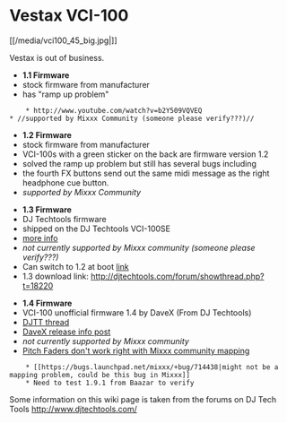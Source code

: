 # Vestax VCI-100

[[/media/vci100_45_big.jpg|]]

Vestax is out of business.

  - **1.1 Firmware**
  - stock firmware from manufacturer
  - has "ramp up problem"

<!-- end list -->

``` 
    * http://www.youtube.com/watch?v=b2Y509VQVEQ
* //supported by Mixxx Community (someone please verify???)//
```

  - **1.2 Firmware**
  - stock firmware from manufacturer
  - VCI-100s with a green sticker on the back are firmware version 1.2
  - solved the ramp up problem but still has several bugs including
  - the fourth FX buttons send out the same midi message as the right
    headphone cue button. 
  - *supported by Mixxx Community*

<!-- end list -->

  - **1.3 Firmware**
  - DJ Techtools firmware
  - shipped on the DJ Techtools VCI-100SE
  - [more info](http://www.djtechtools.com/forum/showthread.php?t=871)
  - *not currently supported by Mixxx community (someone please
    verify???)*
  - Can switch to 1.2 at boot
    [link](http://www.djtechtools.com/forum/showthread.php?t=846#6)
  - 1.3 download link:
    <http://djtechtools.com/forum/showthread.php?t=18220>

<!-- end list -->

  - **1.4 Firmware**
  - VCI-100 unofficial firmware 1.4 by DaveX (From DJ Techtools)
  - [DJTT
    thread](http://www.djtechtools.com/forum/showthread.php?t=18181)
  - [DaveX release info
    post](http://www.djtechtools.com/forum/showpost.php?p=160905&postcount=37)
  - *not currently supported by Mixxx community*
  - [Pitch Faders don't work right with Mixxx community
    mapping](http://www.djtechtools.com/forum/showpost.php?p=250101&postcount=21)

<!-- end list -->

``` 
    * [[https://bugs.launchpad.net/mixxx/+bug/714438|might not be a mapping problem, could be this bug in Mixxx]]
    * Need to test 1.9.1 from Baazar to verify
```

Some information on this wiki page is taken from the forums on DJ Tech
Tools <http://www.djtechtools.com/>
